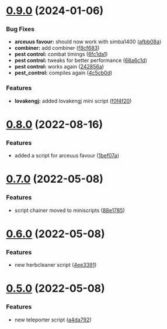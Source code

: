 # [0.9.0](https://github.com/bassiej14/wasp-mini/compare/v0.8.0...v0.9.0) (2024-01-06)


### Bug Fixes

* **arceuus favour:** should now work with simba1400 ([afbb08a](https://github.com/bassiej14/wasp-mini/commit/afbb08ae1a28e0f216e883ea42df9e84bd18d70b))
* **combiner:** add combiner ([f8cf683](https://github.com/bassiej14/wasp-mini/commit/f8cf683cd59c422964fdc96fa68c091b7f2259b2))
* **pest control:** combat timings ([6fc1da1](https://github.com/bassiej14/wasp-mini/commit/6fc1da10f961d7b09c0c669d1e7dea17fbaa22f9))
* **pest control:** tweaks for better performance ([68a6c1d](https://github.com/bassiej14/wasp-mini/commit/68a6c1d7841b0c55463b9257a788698c9a906109))
* **pest control:** works again ([242856a](https://github.com/bassiej14/wasp-mini/commit/242856a2a0eee6cd014ae3db37e0641d696bf542))
* **pest_control:** compiles again ([4c5cb0d](https://github.com/bassiej14/wasp-mini/commit/4c5cb0d5702b4418b229d5eadef1bbdb40754b52))


### Features

* **lovakengj:** added lovakengj mini script ([f0f4f20](https://github.com/bassiej14/wasp-mini/commit/f0f4f2064739bf7a6e9d1f99471f3f632b67e27f))



# [0.8.0](https://github.com/bassiej14/wasp-mini/compare/v0.7.0...v0.8.0) (2022-08-16)


### Features

* added a script for arceuus favour ([1bef07a](https://github.com/bassiej14/wasp-mini/commit/1bef07acf5b29d6960278bd0c009088570e59afe))



# [0.7.0](https://github.com/bassiej14/wasp-mini/compare/v0.6.0...v0.7.0) (2022-05-08)


### Features

* script chainer moved to miniscripts ([88e1785](https://github.com/bassiej14/wasp-mini/commit/88e17859792218d46d4a79283155abb687975b02))



# [0.6.0](https://github.com/bassiej14/wasp-mini/compare/v0.5.0...v0.6.0) (2022-05-08)


### Features

* new herbcleaner script ([4ee3391](https://github.com/bassiej14/wasp-mini/commit/4ee339186db623794eef2837c6a44fa1b277ca1b))



# [0.5.0](https://github.com/bassiej14/wasp-mini/compare/v0.4.0...v0.5.0) (2022-05-08)


### Features

* new teleporter script ([a4da792](https://github.com/bassiej14/wasp-mini/commit/a4da792cd561cd58d075b95bd2c9bdd13d492532))




